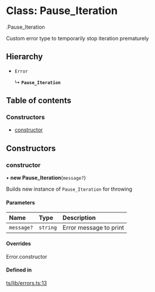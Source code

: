 # Class: Pause\_Iteration

[<internal>](../modules/internal_.md).Pause_Iteration

Custom error type to temporarily stop iteration prematurely

## Hierarchy

- `Error`

  ↳ **`Pause_Iteration`**

## Table of contents

### Constructors

- [constructor](internal_.Pause_Iteration.md#constructor)

## Constructors

### constructor

• **new Pause_Iteration**(`message?`)

Builds new instance of `Pause_Iteration` for throwing

#### Parameters

| Name | Type | Description |
| :------ | :------ | :------ |
| `message?` | `string` | Error message to print |

#### Overrides

Error.constructor

#### Defined in

[ts/lib/errors.ts:13](https://github.com/javascript-utilities/iterator-cascade-callbacks/blob/main/ts/lib/errors.ts#L13)
